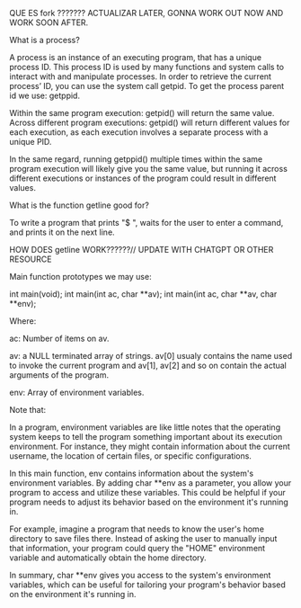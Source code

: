 QUE ES fork ??????? ACTUALIZAR LATER, GONNA WORK OUT NOW AND WORK SOON AFTER.














What is a process?

A process is an instance of an executing program, that has a unique process ID. This process ID is used by many functions and system calls to interact with and manipulate processes. In order to retrieve the current process’ ID, you can use the system call getpid. To get the process parent id we use: getppid.

Within the same program execution: getpid() will return the same value.
Across different program executions: getpid() will return different values for each execution, as each execution involves a separate process with a unique PID.

In the same regard, running getppid() multiple times within the same program execution will likely give you the same value, but running it across different executions or instances of the program could result in different values.





What is the function getline good for?

To write a program that prints "$ ", waits for the user to enter a command, and prints it on the next line.

HOW DOES getline WORK??????// UPDATE WITH CHATGPT OR OTHER RESOURCE

















Main function prototypes we may use:

int main(void);
int main(int ac, char **av);
int main(int ac, char **av, char **env);


Where:

ac: Number of items on av.

av: a NULL terminated array of strings. av[0] usualy contains the name used to invoke the current program and av[1], av[2] and so on contain the actual arguments of the program.

env: Array of environment variables.


Note that:

In a program, environment variables are like little notes that the operating system keeps to tell the program something important about its execution environment. For instance, they might contain information about the current username, the location of certain files, or specific configurations.

In this main function, env contains information about the system's environment variables. By adding char **env as a parameter, you allow your program to access and utilize these variables. This could be helpful if your program needs to adjust its behavior based on the environment it's running in.

For example, imagine a program that needs to know the user's home directory to save files there. Instead of asking the user to manually input that information, your program could query the "HOME" environment variable and automatically obtain the home directory.

In summary, char **env gives you access to the system's environment variables, which can be useful for tailoring your program's behavior based on the environment it's running in.
